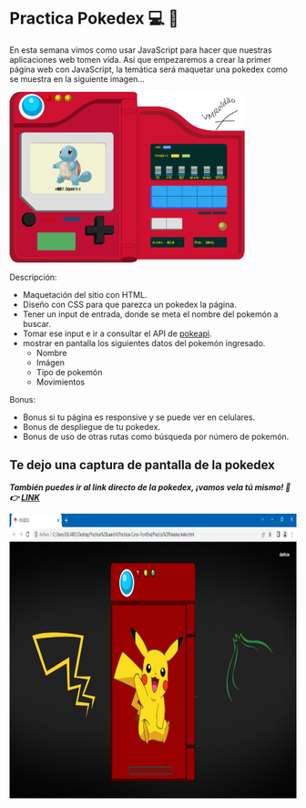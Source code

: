 # Practica Pokedex :computer: :billed_cap:

En esta semana vimos como usar JavaScript para hacer que nuestras aplicaciones web tomen vida.
Así que empezaremos a crear la primer página web con JavaScript, la temática será maquetar una pokedex como se muestra en la siguiente imagen…

<img src="./IMG/poke-ejemplo.jpg" alt="poke-ejemplo" height="300">

Descripción:

- Maquetación del sitio con HTML.
- Diseño con CSS para que parezca un pokedex la página.
- Tener un input de entrada, donde se meta el nombre del pokemón a buscar.
- Tomar ese input e ir a consultar el API de [pokeapi](https://pokeapi.co/).
- mostrar en pantalla los siguientes datos del pokemón ingresado.
    - Nombre
    - Imágen
    - Tipo de pokemón
    - Movimientos

Bonus:
- Bonus si tu página es responsive y se puede ver en celulares.
- Bonus de despliegue de tu pokedex.
- Bonus de uso de otras rutas como búsqueda por número de pokemón.

## Te dejo una captura de pantalla de la pokedex

***También puedes ir al link directo de la pokedex, ¡vamos vela tú mismo! :eyes: :point_right: [LINK](https://charliecrown.github.io/POKEDEX/)***

<img src="./IMG/poke1.PNG" alt="Inicio" height="500">
